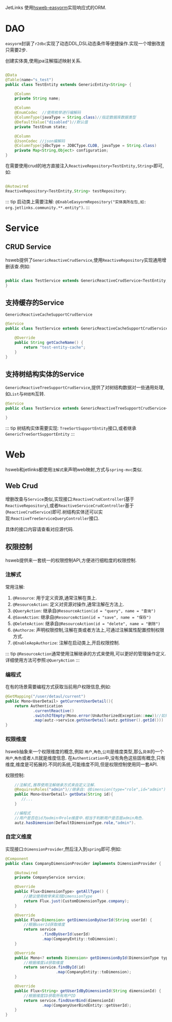 
JetLinks 使用[hsweb-easyorm](https://github.com/hs-web/hsweb-easy-orm)实现响应式的ORM. 

# DAO

`easyorm`封装了`r2dbc`实现了动态DDL,DSL动态条件等便捷操作.实现一个增删改差只需要2步.

创建实体类,使用jpa注解描述映射关系.

```java

@Data
@Table(name="s_test")
public class TestEntity extends GenericEntity<String> {

    @Column
    private String name;

    @Column
    @EnumCodec  //使用枚举进行编解码
    @ColumnType(javaType = String.class)//指定数据库数据类型
    @DefaultValue("disabled")//默认值
    private TestEnum state;

    @Column
    @JsonCodec //json编解码
    @ColumnType(jdbcType = JDBCType.CLOB, javaType = String.class)
    private Map<String,Object> configuration;
}

```

在需要使用crud的地方直接注入`ReactiveRepository<TestEntity,String>`即可,如:

```java

@Autowired
ReactiveRepository<TestEntity,String> testRepository;

```

::: tip
启动类上需要注解: `@EnableEasyormRepository("实体类所在包,如: org.jetlinks.community.**.entity")`.
:::

# Service

## CRUD Service
hsweb提供了`GenericReactiveCrudService`,使用`ReactiveRepository`实现通用增删该查.例如:

```java

public class TestService extends GenericReactiveCrudService<TestEntity,String>{
}

```

## 支持缓存的Service

`GenericReactiveCacheSupportCrudService`

```java
@Service
public class TestService extends GenericReactiveCacheSupportCrudService<TestEntity, String> {

    @Override
    public String getCacheName() {
        return "test-entity-cache";
    }
}
```

## 支持树结构实体的Service

`GenericReactiveTreeSupportCrudService`,提供了对树结构数据对一些通用处理,如`List`与`树结构`互转.

```java
@Service
public class TestService extends GenericReactiveTreeSupportCrudService<TestEntity, String> {

}
```

::: tip
树结构实体需要实现: `TreeSortSupportEntity`接口,或者继承`GenericTreeSortSupportEntity`
:::

# Web

hsweb和jetlinks都使用`注解式`来声明web映射,方式与`spring-mvc`类似.

## Web Crud

增删改查与`Service`类似,实现接口:`ReactiveCrudController`(基于`ReactiveRepository`),或者`ReactiveServiceCrudController`基于(`ReactiveCrudService`)即可.树结构实体还可以实现:`ReactiveTreeServiceQueryController`接口.

具体的接口内容请查看对应源代码.

## 权限控制

hsweb提供来一套统一的权限控制API,方便进行细粒度的权限控制.

### 注解式

常用注解:

1. `@Resource`: 用于定义资源,通常注解在类上.
2. `@ResourceAction`: 定义对资源对操作,通常注解在方法上.
3. `@QueryAction`: 继承自`@ResourceAction(id = "query", name = "查询")`
4. `@SaveAction`: 继承自`@ResourceAction(id = "save", name = "保存")`
5. `@DeleteAction`: 继承自`@ResourceAction(id = "delete", name = "删除")`
6. `@Authorze`: 声明权限控制,注解在类或者方法上,可通过注解属性配置控制权限方式.
7. `@EnableAopAuthorize`: 注解在启动类上,开启权限控制.

::: tip
`@ResourceAction`通常使用注解继承的方式来使用,可以更好的管理操作定义.详细使用方法可参照:`@QueryAction`
:::


### 编程式

在有的场景需要编程方式获取当前用户权限信息,例如:

```java
@GetMapping("/user/detaul/current")
public Mono<UserDetail> getCurrentUserDetail(){
    return Authentication
            .currentReactive()
            .switchIfEmpty(Mono.error(UnAuthorizedException::new))//如果没有用户信息则抛出异常
            .map(autz->service.getUserDetail(autz.getUser().getId()))
}
```

### 权限维度

hsweb抽象来一个权限维度的概念,例如 `用户`,`角色`,`公司`是维度类型,那么`具体`的一个`用户`,`角色`或者`人员`就是维度信息.
在`Authentication`中,没有角色这些固有概念,只有维度,维度是可拓展的.不同的系统,可能维度不同,但是权限控制使用同一套API.

权限控制:

```java
    //注解式,推荐使用注解继承方式来自定义注解.
    @RequiresRoles("admin")//继承自: @Dimension(type="role",id="admin")
    public Mono<UserDetail> getData(String id){
       //...
    }

    //编程式
    //用户是否在id为admin中role维度中.相当于判断用户是否是admin角色.
    autz.hasDimension(DefaultDimensionType.role,"admin").
```

### 自定义维度

实现接口:`DimensionProvider`,然后注入到`spring`即可.例如:

```java
@Component
public class CompanyDimensionProvider implements DimensionProvider {

    @Autowired
    private CompanyService service;

    @Override
    public Flux<DimensionType> getAllType() {
        //建议使用枚举来实现DimensionType
        return Flux.just(CustomDimensionType.company);
    }

    @Override
    public Flux<Dimension> getDimensionByUserId(String userId) {
        //根据userId获取维度
        return service
                .findByUserId(userId)
                .map(CompanyEntity::toDimension);
    }

    @Override
    public Mono<? extends Dimension> getDimensionById(DimensionType type, String id) {
        //根据维度id获取维度
        return service.findById(id)
                      .map(CompanyEntity::toDimension);
    }

    @Override
    public Flux<String> getUserIdByDimensionId(String dimensionId) {
        //根据维度ID获取所有用户ID
        return service.findUserBind(dimensionId)
                .map(CompanyUserBindEntity::getUserId);
    }
}
```

